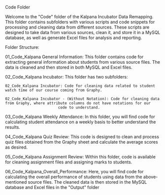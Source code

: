 Code Folder
 
Welcome to the "Code" folder of the Kalpana Incubator Data Remapping. This folder contains subfolders with various scripts and code snippets 
for processing and cleaning data from different sources. These scripts are designed to take data from various sources, clean it, and store it in a 
MySQL database, as well as generate Excel files for analysis and reporting.

Folder Structure:

01_Code_Kalpana General Information: This folder contains code for extracting general information about students from various source files. 
			The data is cleaned and then stored in both MySQL and Excel files.

02_Code_Kalpana Incubator: This folder has two subfolders:

	02_Code_Kalpana Incubator: Code for cleaning data related to student watch time of our course coming from Graphy.

	02_Code_Kalpana Incubator - (Without Notation): Code for cleaning data from Graphy, where attribute columns do not have notations for our 
							code to understand.

03_Code_Kalpana Weekly Attendance: In this folder, you will find code for calculating student attendance on a weekly basis to better understand the results.

04_Code_Kalpana Quiz Review: This code is designed to clean and process quiz files obtained from the Graphy sheet and calculate the average scores as desired.

05_Code_Kalpana Assignment Review: Within this folder, code is available for cleaning assignment files and assigning marks to students.

06_Code_Kalpana_Overall_Performance: Here, you will find code for calculating the overall performance of students using data from the above-mentioned 
					source files. The cleaned data is then stored in the MySQL database and Excel files in the "Output" folder
